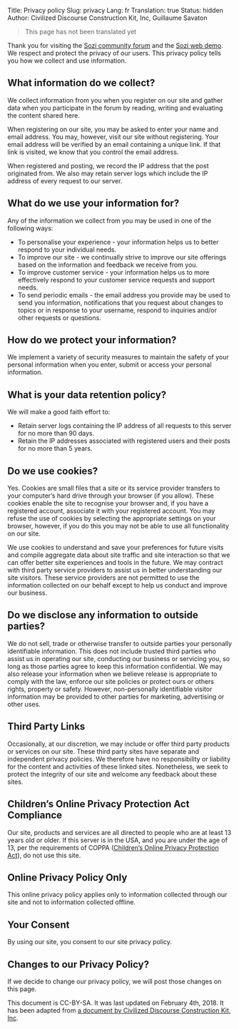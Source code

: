Title: Privacy policy
Slug: privacy
Lang: fr
Translation: true
Status: hidden
Author: Civilized Discourse Construction Kit, Inc, Guillaume Savaton

> This page has not been translated yet

Thank you for visiting the [Sozi community forum](/community) and the [Sozi web demo](/demo).
We respect and protect the privacy of our users.
This privacy policy tells you how we collect and use information.


What information do we collect?
-------------------------------

We collect information from you when you register on our site and gather
data when you participate in the forum by reading, writing and
evaluating the content shared here.

When registering on our site, you may be asked to enter your name and
email address. You may, however, visit our site without registering.
Your email address will be verified by an email containing a unique
link. If that link is visited, we know that you control the email address.

When registered and posting, we record the IP address that the post
originated from. We also may retain server logs which include the IP
address of every request to our server.


What do we use your information for?
------------------------------------

Any of the information we collect from you may be used in one of the
following ways:

* To personalise your experience - your information helps us to better
  respond to your individual needs.
* To improve our site - we continually strive to improve our site
  offerings based on the information and feedback we receive from you.
* To improve customer service - your information helps us to more
  effectively respond to your customer service requests and support needs.
* To send periodic emails - the email address you provide may be used
  to send you information, notifications that you request about
  changes to topics or in response to your username, respond to
  inquiries and/or other requests or questions.


How do we protect your information?
-----------------------------------

We implement a variety of security measures to maintain the safety of
your personal information when you enter, submit or access your personal
information.


What is your data retention policy?
-----------------------------------

We will make a good faith effort to:

* Retain server logs containing the IP address of all requests to this
  server for no more than 90 days.
* Retain the IP addresses associated with registered users and their
  posts for no more than 5 years.


Do we use cookies?
------------------

Yes. Cookies are small files that a site or its service provider
transfers to your computer’s hard drive through your browser (if you
allow). These cookies enable the site to recognise your browser and, if
you have a registered account, associate it with your registered
account. You may refuse the use of cookies by selecting the appropriate
settings on your browser, however, if you do this you may not be able to
use all functionality on our site.

We use cookies to understand and save your preferences for future visits
and compile aggregate data about site traffic and site interaction so
that we can offer better site experiences and tools in the future. We
may contract with third party service providers to assist us in better
understanding our site visitors. These service providers are not
permitted to use the information collected on our behalf except to help
us conduct and improve our business.


Do we disclose any information to outside parties?
--------------------------------------------------

We do not sell, trade or otherwise transfer to outside parties your
personally identifiable information. This does not include trusted third
parties who assist us in operating our site, conducting our business or
servicing you, so long as those parties agree to keep this information
confidential. We may also release your information when we believe
release is appropriate to comply with the law, enforce our site policies
or protect ours or others rights, property or safety. However,
non-personally identifiable visitor information may be provided to other
parties for marketing, advertising or other uses.


Third Party Links
-----------------

Occasionally, at our discretion, we may include or offer third party
products or services on our site. These third party sites have separate
and independent privacy policies. We therefore have no responsibility or
liability for the content and activities of these linked sites.
Nonetheless, we seek to protect the integrity of our site and welcome
any feedback about these sites.


Children’s Online Privacy Protection Act Compliance
---------------------------------------------------

Our site, products and services are all directed to people who are at
least 13 years old or older. If this server is in the USA, and you are
under the age of 13, per the requirements of COPPA ([Children’s Online
Privacy Protection Act](https://en.wikipedia.org/wiki/Children%27s_Online_Privacy_Protection_Act)),
do not use this site.


Online Privacy Policy Only
--------------------------

This online privacy policy applies only to information collected through
our site and not to information collected offline.


Your Consent
------------

By using our site, you consent to our site privacy policy.


Changes to our Privacy Policy?
------------------------------

If we decide to change our privacy policy, we will post those changes on
this page.

This document is CC-BY-SA. It was last updated on February 4th, 2018. It
has been adapted from [a document by Civilized Discourse Construction
Kit, Inc](https://meta.discourse.org/privacy).
